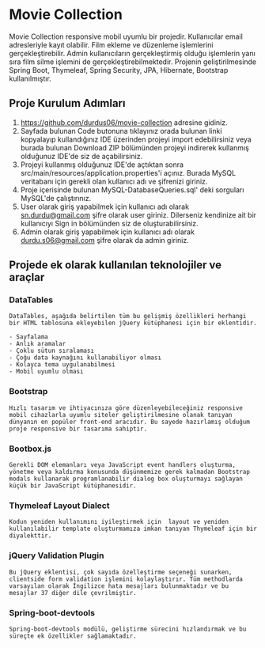 # Movie Collection
Movie Collection responsive mobil uyumlu bir projedir. Kullanıcılar email adresleriyle kayıt olabilir. Film ekleme ve düzenleme  işlemlerini gerçekleştirebilir. Admin kullanıcıların gerçekleştirmiş olduğu işlemlerin yanı sıra film silme işlemini de gerçekleştirebilmektedir. Projenin geliştirilmesinde Spring Boot, Thymeleaf, Spring Security, JPA, Hibernate, Bootstrap kullanılmıştır.

## Proje Kurulum Adımları
1. https://github.com/durdus06/movie-collection adresine gidiniz. 
2. Sayfada bulunan Code butonuna tıklayınız orada bulunan linki kopyalayıp kullandığınız IDE üzerinden projeyi import edebilirsiniz veya burada bulunan Download ZIP bölümünden projeyi indirerek kullanmış olduğunuz IDE'de siz de açabilirsiniz.
3. Projeyi kullanmış olduğunuz IDE'de açtıktan sonra src/main/resources/application.properties'i açınız. Burada MySQL veritabanı için gerekli olan  kullanıcı adı ve şifrenizi giriniz. 
4. Proje içerisinde bulunan MySQL-DatabaseQueries.sql' deki sorguları MySQL'de çalıştırınız.
5. User olarak giriş yapabilmek için kullanıcı adı olarak sn.durdu@gmail.com şifre olarak user giriniz. Dilerseniz kendinize ait bir kullanıcıyı Sign in bölümünden siz de oluşturabilirsiniz.
6. Admin olarak giriş yapabilmek için kullanıcı adı olarak durdu.s06@gmail.com şifre olarak da admin giriniz.

## Projede ek olarak kullanılan teknolojiler ve araçlar
### DataTables
    DataTables, aşağıda belirtilen tüm bu gelişmiş özellikleri herhangi bir HTML tablosuna ekleyebilen jQuery kütüphanesi için bir eklentidir.

    - Sayfalama
    - Anlık aramalar
    - Çoklu sütun sıralaması
    - Çoğu data kaynağını kullanabiliyor olması
    - Kolayca tema uygulanabilmesi
    - Mobil uyumlu olması

### Bootstrap
    Hızlı tasarım ve ihtiyacınıza göre düzenleyebileceğiniz responsive mobil cihazlarla uyumlu siteler geliştirilmesine olanak tanıyan dünyanın en popüler front-end aracıdır. Bu sayede hazırlamış olduğum proje responsive bir tasarıma sahiptir.

### Bootbox.js
    Gerekli DOM elemanları veya JavaScript event handlers oluşturma, yönetme veya kaldırma konusunda düşünmemize gerek kalmadan Bootstrap modals kullanarak programlanabilir dialog box oluşturmayı sağlayan küçük bir JavaScript kütüphanesidir. 


### Thymeleaf Layout Dialect
    Kodun yeniden kullanımını iyileştirmek için  layout ve yeniden kullanılabilir template oluşturmamıza imkan tanıyan Thymeleaf için bir diyalekttir.

### jQuery Validation Plugin
    Bu jQuery eklentisi, çok sayıda özelleştirme seçeneği sunarken, clientside form validation işlemini kolaylaştırır. Tüm methodlarda varsayılan olarak İngilizce hata mesajları bulunmaktadır ve bu mesajlar 37 diğer dile çevrilmiştir.

### Spring-boot-devtools
    Spring-boot-devtools modülü, geliştirme sürecini hızlandırmak ve bu süreçte ek özellikler sağlamaktadır.

